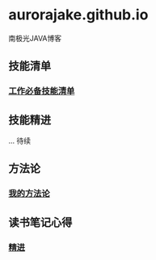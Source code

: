 
# aurorajake.github.io
南极光JAVA博客

## 技能清单
### [工作必备技能清单](https://github.com/aurorajake/aurorajake.github.io/blob/master/%E6%8A%80%E8%83%BD%E6%B8%85%E5%8D%95/%E5%B7%A5%E4%BD%9C%E5%BF%85%E5%A4%87%E6%8A%80%E8%83%BD%E6%B8%85%E5%8D%95.md)

## 技能精进
  ... 待续
 
## 方法论
### [我的方法论](https://github.com/aurorajake/aurorajake.github.io/blob/master/%E6%88%91%E7%9A%84%E6%96%B9%E6%B3%95%E8%AE%BA/%E6%88%91%E7%9A%84%E6%96%B9%E6%B3%95%E8%AE%BA.md)

## 读书笔记心得
### [精进](https://github.com/aurorajake/aurorajake.github.io/blob/master/%E8%AF%BB%E4%B9%A6%E5%BF%83%E5%BE%97/%E7%B2%BE%E8%BF%9B.md)
 
